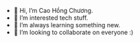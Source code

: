 - 👋 Hi, I’m Cao Hồng Chương.
- 👀 I’m interested tech stuff.
- 🌱 I’m always learning something new.
- 💞️ I’m looking to collaborate on everyone :)

